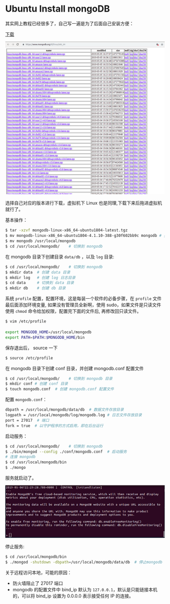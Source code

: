 # Ubuntu Install mongoDB

其实网上教程已经很多了，自己写一遍是为了后面自己安装方便：

[下载](https://www.mongodb.org/dl/linux/x86_64)

<img src="https://raw.githubusercontent.com/AlvinMi/2019-Pic/master/2019/20190506232157.png"/>

选择自己对应的版本进行下载，虚拟机下 Linux 也是同理,下载下来后拖进虚拟机就行了。

基本操作：

```bash
$ tar -xzvf mongodb-linux-x86_64-ubuntu1804-latest.tgz
$ mv mongodb-linux-x86_64-ubuntu1804-4.1.10-388-g30f602bb9c mongodb # 类似于重命名文件为 mongodb
$ mv mongodb /usr/local/mongodb
$ cd /usr/local/mongodb/    # 切换到 mongodb
```

在 mongodb 目录下创建目录 `data/db` ，以及 `log` 目录:

```bash
$ cd /usr/local/mongodb/    # 切换到 mongodb
$ mkdir data  # 创建 data 目录
$ mkdir log   # 创建 log 日志目录
$ cd data     # 切换到 data 目录
$ mkdir db    # 创建 db 目录
```

系统 `profile` 配置，配置环境，这是每装一个软件的必备步骤，在 `profile` 文件最后面添加环境变量, 如果没有管理员全新啊，使用 sudo，如果文件是只读文件使用 `chmod` 命令给加权限，配置完下面的文件后, 再修改回只读文件。

```bash
$ vim /etc/profile  

export MONGODB_HOME=/usr/local/mongodb
export PATH=$PATH:$MONGODB_HOME/bin
```

保存退出后， source 一下

```bash
$ source /etc/profile
```

在 mongodb 目录下创建 conf 目录，并创建 mongodb.conf 配置文件

```bash
$ cd /usr/local/mongodb/    # 切换到 mongodb 目录
$ mkdir conf # 创建 conf 目录
$ touch mongodb.conf  # 创建 mongodb.conf 配置文件
```

配置 `mongodb.conf`：

```bash 
dbpath = /usr/local/mongodb/data/db  # 数据文件存放目录  
logpath = /usr/local/mongodb/log/mongodb.log # 日志文件存放目录  
port = 27017  # 端口  
fork = true  # 以守护程序的方式启用，即在后台运行  
```

启动服务：

```bash
$ cd /usr/local/mongodb/    # 切换到 mongodb
$ ./bin/mongod --config ./conf/mongodb.conf  # 启动服务
# 连接 mongodb
$ cd /usr/local/mongodb/bin
$ ./mongo
```

服务就启动了。

<img src="https://raw.githubusercontent.com/AlvinMi/2019-Pic/master/2019/20190507001554.png"/>

停止服务:

```bash
$ cd /usr/local/mongodb/bin
$ ./mongod -shutdown -dbpath=/usr/local/mongodb/data/db  # 停止mongodb
```

关于远程访问本地，可能的原因：

- 防火墙阻止了 27017 端口
- mongodb 的配置文件中 bind_ip 默认为 `127.0.0.1`，默认是只能链接本机的，可以将 bind_ip 设置为 0.0.0.0 表示接受任何 IP 的连接。